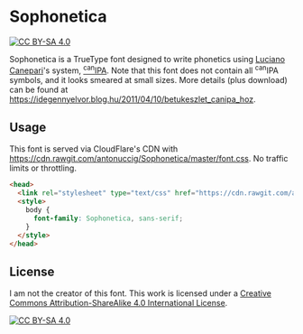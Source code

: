 # Sophonetica

[![CC BY-SA 4.0][cc-by-sa-shield]][cc-by-sa]

Sophonetica is a TrueType font designed to write phonetics using [Luciano Canepari](https://en.wikipedia.org/wiki/Luciano_Canepari)'s system, [<sup>can</sup>IPA](http://www.canipa.net/doku.php). Note that this font does not contain all <sup>can</sup>IPA symbols, and it looks smeared at small sizes. More details (plus download) can be found at https://idegennyelvor.blog.hu/2011/04/10/betukeszlet_canipa_hoz.

## Usage

This font is served via CloudFlare's CDN with https://cdn.rawgit.com/antonuccig/Sophonetica/master/font.css. No traffic limits or throttling.
```html
<head>
  <link rel="stylesheet" type="text/css" href="https://cdn.rawgit.com/antonuccig/Sophonetica/master/font.css">
  <style>
    body {
      font-family: Sophonetica, sans-serif;
    }
  </style>
</head>
```

## License

I am not the creator of this font. This work is licensed under a
[Creative Commons Attribution-ShareAlike 4.0 International License][cc-by-sa].

[![CC BY-SA 4.0][cc-by-sa-image]][cc-by-sa]

[cc-by-sa]: http://creativecommons.org/licenses/by-sa/4.0/
[cc-by-sa-image]: https://licensebuttons.net/l/by-sa/4.0/88x31.png
[cc-by-sa-shield]: https://img.shields.io/badge/License-CC%20BY--SA%204.0-lightgrey.svg
